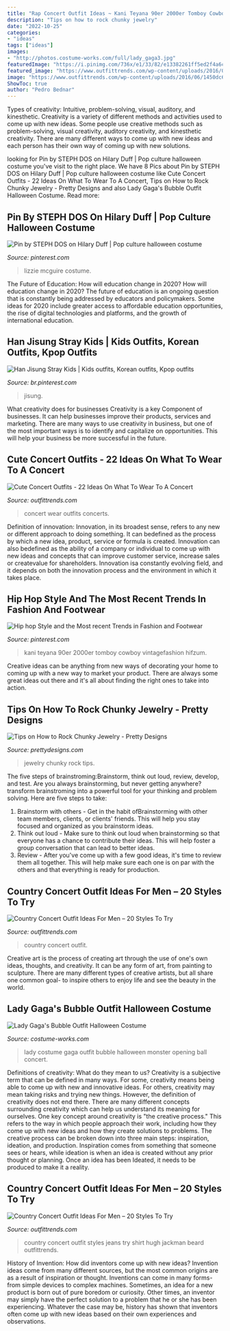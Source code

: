 ```yaml
---
title: "Rap Concert Outfit Ideas ~ Kani Teyana 90er 2000er Tomboy Cowboy Vintagefashion Hifzum"
description: "Tips on how to rock chunky jewelry"
date: "2022-10-25"
categories:
- "ideas"
tags: ["ideas"]
images:
- "http://photos.costume-works.com/full/lady_gaga3.jpg"
featuredImage: "https://i.pinimg.com/736x/e1/33/82/e13382261ff5ed2f4a6c9ae3a2df2f11.jpg"
featured_image: "https://www.outfittrends.com/wp-content/uploads/2016/06/abde2c3e5c75596d33f198c45518e1bf.jpg"
image: "https://www.outfittrends.com/wp-content/uploads/2016/06/1450dc634e183d3f8fae71ef240b941c.jpg"
ShowToc: true
author: "Pedro Bednar"
---
```



Types of creativity: Intuitive, problem-solving, visual, auditory, and kinesthetic.
Creativity is a variety of different methods and activities used to come up with new ideas. Some people use creative methods such as problem-solving, visual creativity, auditory creativity, and kinesthetic creativity. There are many different ways to come up with new ideas and each person has their own way of coming up with new solutions.

	

		
looking for Pin by STEPH DOS on Hilary Duff | Pop culture halloween costume you've visit to the right place. We have 8 Pics about Pin by STEPH DOS on Hilary Duff | Pop culture halloween costume like Cute Concert Outfits - 22 Ideas On What To Wear To A Concert, Tips on How to Rock Chunky Jewelry - Pretty Designs and also Lady Gaga&#039;s Bubble Outfit Halloween Costume. Read more:
		
    
## Pin By STEPH DOS On Hilary Duff | Pop Culture Halloween Costume

<img loading=lazy src="https://i.pinimg.com/736x/e1/33/82/e13382261ff5ed2f4a6c9ae3a2df2f11.jpg" onerror="this.onerror=null;this.src='https://tse1.mm.bing.net/th?id=OIP.3WD4HH_7JsCV-R-w1FaWewHaLW&amp;pid=15.1';" alt="Pin by STEPH DOS on Hilary Duff | Pop culture halloween costume">

_Source: pinterest.com_

>lizzie mcguire costume. 

	

The Future of Education: How will education change in 2020?
How will education change in 2020? The future of education is an ongoing question that is constantly being addressed by educators and policymakers. Some ideas for 2020 include greater access to affordable education opportunities, the rise of digital technologies and platforms, and the growth of international education.

    
## Han Jisung Stray Kids | Kids Outfits, Korean Outfits, Kpop Outfits

<img loading=lazy src="https://i.pinimg.com/736x/3d/80/a1/3d80a1c6cf069f7231bec905d6c8a818.jpg" onerror="this.onerror=null;this.src='https://tse3.mm.bing.net/th?id=OIP.qXYjAiFrAgxOTA8mIPzmUAHaLH&amp;pid=15.1';" alt="Han Jisung Stray Kids | Kids outfits, Korean outfits, Kpop outfits">

_Source: br.pinterest.com_

>jisung. 

	

What creativity does for businesses
Creativity is a key Component of businesses. It can help businesses improve their products, services and marketing. There are many ways to use creativity in business, but one of the most important ways is to identify and capitalize on opportunities. This will help your business be more successful in the future.

    
## Cute Concert Outfits - 22 Ideas On What To Wear To A Concert

<img loading=lazy src="https://www.outfittrends.com/wp-content/uploads/2015/09/cute-outfits-to-wear-to-a-concert-14.jpg" onerror="this.onerror=null;this.src='https://tse2.mm.bing.net/th?id=OIP.f8fJ3efWqDZHvUhBd6PMzwHaRw&amp;pid=15.1';" alt="Cute Concert Outfits - 22 Ideas On What To Wear To A Concert">

_Source: outfittrends.com_

>concert wear outfits concerts. 

	

Definition of innovation:
Innovation, in its broadest sense, refers to any new or different approach to doing something. It can bedefined as the process by which a new idea, product, service or formula is created. Innovation can also bedefined as the ability of a company or individual to come up with new ideas and concepts that can improve customer service, increase sales or createvalue for shareholders. Innovation isa constantly evolving field, and it depends on both the innovation process and the environment in which it takes place.

    
## Hip Hop Style And The Most Recent Trends In Fashion And Footwear

<img loading=lazy src="https://i.pinimg.com/736x/08/5f/5b/085f5bfb6da2c9376c3f61a3c6876e2e.jpg" onerror="this.onerror=null;this.src='https://tse4.mm.bing.net/th?id=OIP.IGimjWc_9TCu5OXJz5TlbQHaL0&amp;pid=15.1';" alt="Hip hop Style and the Most recent Trends in Fashion and Footwear">

_Source: pinterest.com_

>kani teyana 90er 2000er tomboy cowboy vintagefashion hifzum. 

	

Creative ideas can be anything from new ways of decorating your home to coming up with a new way to market your product. There are always some great ideas out there and it's all about finding the right ones to take into action.

    
## Tips On How To Rock Chunky Jewelry - Pretty Designs

<img loading=lazy src="https://www.prettydesigns.com/wp-content/uploads/2016/09/how-to-rock-chunky-jewelry.jpg" onerror="this.onerror=null;this.src='https://tse3.mm.bing.net/th?id=OIP._W_SKUVumC7HsxmtPS-RZAAAAA&amp;pid=15.1';" alt="Tips on How to Rock Chunky Jewelry - Pretty Designs">

_Source: prettydesigns.com_

>jewelry chunky rock tips. 

	

The five steps of brainstroming:Brainstorm, think out loud, review, develop, and test.
Are you always brainstorming, but never getting anywhere? transform brainstroming into a powerful tool for your thinking and problem solving. Here are five steps to take: 
1. Brainstorm with others - Get in the habit ofBrainstorming with other team members, clients, or clients' friends. This will help you stay focused and organized as you brainstorm ideas. 
2. Think out loud - Make sure to think out loud when brainstorming so that everyone has a chance to contribute their ideas. This will help foster a group conversation that can lead to better ideas. 
3. Review - After you've come up with a few good ideas, it's time to review them all together. This will help make sure each one is on par with the others and that everything is ready for production. 

    
## Country Concert Outfit Ideas For Men – 20 Styles To Try

<img loading=lazy src="https://www.outfittrends.com/wp-content/uploads/2016/06/1450dc634e183d3f8fae71ef240b941c.jpg" onerror="this.onerror=null;this.src='https://tse4.mm.bing.net/th?id=OIP.JLDC6Sg50O3bZcniGsqpywHaLp&amp;pid=15.1';" alt="Country Concert Outfit Ideas For Men – 20 Styles To Try">

_Source: outfittrends.com_

>country concert outfit. 

	

Creative art is the process of creating art through the use of one's own ideas, thoughts, and creativity. It can be any form of art, from painting to sculpture. There are many different types of creative artists, but all share one common goal- to inspire others to enjoy life and see the beauty in the world.

    
## Lady Gaga&#039;s Bubble Outfit Halloween Costume

<img loading=lazy src="http://photos.costume-works.com/full/lady_gaga3.jpg" onerror="this.onerror=null;this.src='https://tse2.mm.bing.net/th?id=OIP.jvua4tjgouPLVbMzYruGRQHaKq&amp;pid=15.1';" alt="Lady Gaga&#039;s Bubble Outfit Halloween Costume">

_Source: costume-works.com_

>lady costume gaga outfit bubble halloween monster opening ball concert. 

	

Definitions of creativity: What do they mean to us?
Creativity is a subjective term that can be defined in many ways. For some, creativity means being able to come up with new and innovative ideas. For others, creativity may mean taking risks and trying new things. However, the definition of creativity does not end there. There are many different concepts surrounding creativity which can help us understand its meaning for ourselves.
One key concept around creativity is "the creative process." This refers to the way in which people approach their work, including how they come up with new ideas and how they create solutions to problems. The creative process can be broken down into three main steps: inspiration, ideation, and production. Inspiration comes from something that someone sees or hears, while ideation is when an idea is created without any prior thought or planning. Once an idea has been Ideated, it needs to be produced to make it a reality.

    
## Country Concert Outfit Ideas For Men – 20 Styles To Try

<img loading=lazy src="https://www.outfittrends.com/wp-content/uploads/2016/06/abde2c3e5c75596d33f198c45518e1bf.jpg" onerror="this.onerror=null;this.src='https://tse2.mm.bing.net/th?id=OIP.Q2VXnaVNQ0AEb3_CcZn7YQHaKE&amp;pid=15.1';" alt="Country Concert Outfit Ideas For Men – 20 Styles To Try">

_Source: outfittrends.com_

>country concert outfit styles jeans try shirt hugh jackman beard outfittrends. 

	

History of Invention: How did inventors come up with new ideas?
Invention ideas come from many different sources, but the most common origins are as a result of inspiration or thought. Inventions can come in many forms- from simple devices to complex machines. Sometimes, an idea for a new product is born out of pure boredom or curiosity. Other times, an inventor may simply have the perfect solution to a problem that he or she has been experiencing. Whatever the case may be, history has shown that inventors often come up with new ideas based on their own experiences and observations.

